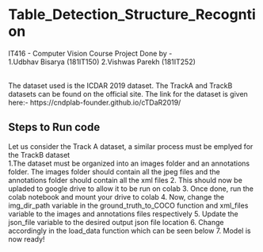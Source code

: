 # Table_Detection_Structure_Recogntion
IT416 - Computer Vision Course Project
Done by - 
<br />
1.Udbhav Bisarya (181IT150)
2.Vishwas Parekh (181IT252)

<br />
The dataset used is the ICDAR 2019 dataset. The TrackA and TrackB datasets can be found on the official site. The link for the dataset is given here:-  https://cndplab-founder.github.io/cTDaR2019/

## Steps to Run code
Let us consider the Track A dataset, a similar process must be emplyed for the TrackB dataset
<br />
1.The dataset must be organized into an images folder and an annotations folder. The images folder should contain all the jpeg files and the annotations folder should contain all the xml files
2. This should now be upladed to google drive to allow it to be run on colab
3. Once done, run the colab notebook and mount your drive to colab
4. Now, change the img_dir_path variable in the ground_truth_to_COCO function and xml_files variable to the images and annotations files respectively
5. Update the json_file variable to the desired output json file location
6. Change accordingly in the load_data function which can be seen below
7. Model is now ready!
